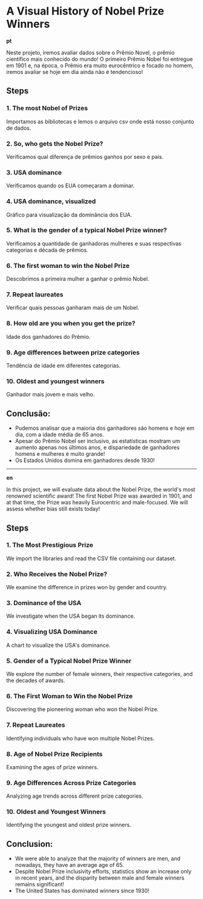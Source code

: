 # A Visual History of Nobel Prize Winners

**pt**

Neste projeto, iremos avaliar dados sobre o Prêmio Novel, o prêmio científico mais conhecido do mundo!  O primeiro Prêmio Nobel foi entregue em 1901 e, na época, o Prêmio era muito eurocêntrico e focado no homem, iremos avaliar se hoje em dia ainda não é tendencioso!

## Steps

### 1. The most Nobel of Prizes
Importamos as bibliotecas e lemos o arquivo csv onde está nosso conjunto de dados.

### 2. So, who gets the Nobel Prize?
Verificamos qual diferença de prêmios ganhos por sexo e país.

### 3. USA dominance
Verificamos quando os EUA começaram a dominar.

### 4. USA dominance, visualized
Gráfico para visualização da dominância dos EUA.

### 5. What is the gender of a typical Nobel Prize winner?
Verificamos a quantidade de ganhadoras mulheres e suas respectivas categorias e década de prêmios.

### 6. The first woman to win the Nobel Prize
Descobrimos a primeira mulher a ganhar o prêmio Nobel.

### 7. Repeat laureates
Verificar quais pessoas ganharam mais de um Nobel.

### 8. How old are you when you get the prize?
Idade dos ganhadores do Prêmio.

### 9. Age differences between prize categories
Tendência de idade em diferentes categorias.

### 10. Oldest and youngest winners
Ganhador mais jovem e mais velho.


## Conclusão:

- Pudemos analisar que a maioria dos ganhadores são homens e hoje em dia, com a idade média de 65 anos. 
- Apesar do Prêmio Nobel ser inclusivo, as estatísticas mostram um aumento apenas nos últimos anos, e dispariedade de ganhadores homens e mulheres é muito grande!
- Os Estados Unidos domina em ganhadores desde 1930!

-------------

**en**

In this project, we will evaluate data about the Nobel Prize, the world's most renowned scientific award! The first Nobel Prize was awarded in 1901, and at that time, the Prize was heavily Eurocentric and male-focused. We will assess whether bias still exists today!

## Steps
### 1. The Most Prestigious Prize
We import the libraries and read the CSV file containing our dataset.

### 2. Who Receives the Nobel Prize?
We examine the difference in prizes won by gender and country.

### 3. Dominance of the USA
We investigate when the USA began its dominance.

### 4. Visualizing USA Dominance
A chart to visualize the USA's dominance.

### 5. Gender of a Typical Nobel Prize Winner
We explore the number of female winners, their respective categories, and the decades of awards.

### 6. The First Woman to Win the Nobel Prize
Discovering the pioneering woman who won the Nobel Prize.

### 7. Repeat Laureates
Identifying individuals who have won multiple Nobel Prizes.

### 8. Age of Nobel Prize Recipients
Examining the ages of prize winners.

### 9. Age Differences Across Prize Categories
Analyzing age trends across different prize categories.

### 10. Oldest and Youngest Winners
Identifying the youngest and oldest prize winners.

## Conclusion:

- We were able to analyze that the majority of winners are men, and nowadays, they have an average age of 65.
- Despite Nobel Prize inclusivity efforts, statistics show an increase only in recent years, and the disparity between male and female winners remains significant!
- The United States has dominated winners since 1930!
